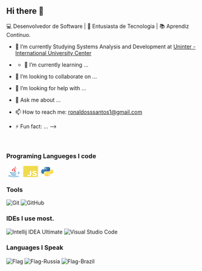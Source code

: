 ## Hi there 👋

💻 Desenvolvedor de Software | 🚀 Entusiasta de Tecnologia | 📚 Aprendiz Contínuo.

- 🔭 I’m currently Studying Systems Analysis and Development at [Uninter - International University Center](https://www.uninter.com/)

- - 🌱 I’m currently learning ...
- 👯 I’m looking to collaborate on ...
- 🤔 I’m looking for help with ...
- 💬 Ask me about ...
- 📫 How to reach me: ronaldosssantos1@gmail.com
- ⚡ Fun fact: ...
-->

  <br>
### **Programing Langueges I code**
 <img align="center" alt="Ph-Java" height="30" width="40" src="https://raw.githubusercontent.com/devicons/devicon/master/icons/java/java-original.svg"> 
 <img align="center" alt="Ph-Js" height="30" width="40" src="https://raw.githubusercontent.com/devicons/devicon/master/icons/javascript/javascript-plain.svg"> 
 <img align="center" alt="Ph-Python" height="30" width="40" src="https://raw.githubusercontent.com/devicons/devicon/master/icons/python/python-original.svg">

### **Tools**
 ![Git](https://img.shields.io/badge/git-%23F05033.svg?style=for-the-badge&logo=git&logoColor=white) 
 ![GitHub](https://img.shields.io/badge/github-%23121011.svg?style=for-the-badge&logo=github&logoColor=white)

### **IDEs I use most.**
![Intellij IDEA Ultimate](https://img.shields.io/badge/IntelliJ_IDEA-000000.svg?style=for-the-badge&logo=intellij-idea&logoColor=white) 
![Visual Studio Code](https://img.shields.io/badge/VS_Code-0078D4.svg?style=for-the-badge&logo=visual-studio-code&logoColor=white)

### **Languages I Speak**
<img align="center" alt="Flag" height="30" width="40" src="https://upload.wikimedia.org/wikipedia/en/a/ae/Flag_of_the_United_Kingdom.svg">
<img align="center" alt="Flag-Russia" height="30" width="40" src="https://upload.wikimedia.org/wikipedia/en/f/f3/Flag_of_Russia.svg"> 
<img align="center" alt="Flag-Brazil" height="30" width="40" src="https://upload.wikimedia.org/wikipedia/en/0/05/Flag_of_Brazil.svg">

